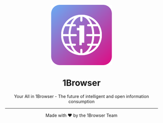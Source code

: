 <p align="center">
  <img src="public/logo.svg" alt="Project Logo" width="200" height="200">
</p>

<h1 align="center">1Browser</h1>

<p align="center">
  Your All in 1Browser - The future of intelligent and open information consumption
</p>

---

<p align="center">
  Made with ❤️ by the 1Browser Team
</p>
